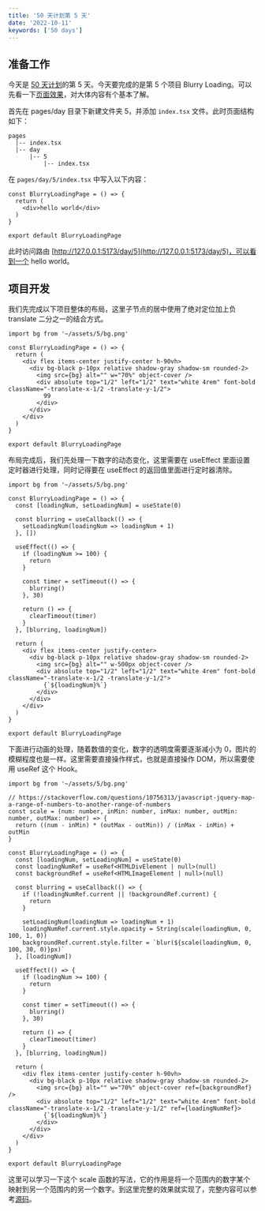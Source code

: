 ```yaml
---
title: '50 天计划第 5 天'
date: '2022-10-11'
keywords: ['50 days']
---
```


## 准备工作

今天是 [50 天计划](https://yunhan.fun/notes/50-days-plan)的第 5 天。今天要完成的是第 5 个项目 Blurry Loading。可以先看一下[页面效果](https://50projects50days-react.netlify.app/day/5)，对大体内容有个基本了解。

首先在 pages/day 目录下新建文件夹 5，并添加 `index.tsx` 文件。此时页面结构如下：

```plain
pages
  |-- index.tsx
  |-- day
      |-- 5
          |-- index.tsx
```

在 `pages/day/5/index.tsx` 中写入以下内容：

```tsx
const BlurryLoadingPage = () => {
  return (
    <div>hello world</div>
  )
}

export default BlurryLoadingPage
```

此时访问路由 [http://127.0.0.1:5173/day/5](http://127.0.0.1:5173/day/5)，可以看到一个 hello world。

## 项目开发

我们先完成以下项目整体的布局，这里子节点的居中使用了绝对定位加上负 translate 二分之一的结合方式。

```tsx
import bg from '~/assets/5/bg.png'

const BlurryLoadingPage = () => {
  return (
    <div flex items-center justify-center h-90vh>
      <div bg-black p-10px relative shadow-gray shadow-sm rounded-2>
        <img src={bg} alt="" w="70%" object-cover />
        <div absolute top="1/2" left="1/2" text="white 4rem" font-bold className="-translate-x-1/2 -translate-y-1/2">
          99
        </div>
      </div>
    </div>
  )
}

export default BlurryLoadingPage
```

布局完成后，我们先处理一下数字的动态变化，这里需要在 useEffect 里面设置定时器进行处理，同时记得要在 useEffect 的返回值里面进行定时器清除。

```tsx
import bg from '~/assets/5/bg.png'

const BlurryLoadingPage = () => {
  const [loadingNum, setLoadingNum] = useState(0)

  const blurring = useCallback(() => {
    setLoadingNum(loadingNum => loadingNum + 1)
  }, [])

  useEffect(() => {
    if (loadingNum >= 100) {
      return
    }

    const timer = setTimeout(() => {
      blurring()
    }, 30)

    return () => {
      clearTimeout(timer)
    }
  }, [blurring, loadingNum])

  return (
    <div flex items-center justify-center>
      <div bg-black p-10px relative shadow-gray shadow-sm rounded-2>
        <img src={bg} alt="" w-500px object-cover />
        <div absolute top="1/2" left="1/2" text="white 4rem" font-bold className="-translate-x-1/2 -translate-y-1/2">
          {`${loadingNum}%`}
        </div>
      </div>
    </div>
  )
}

export default BlurryLoadingPage
```

下面进行动画的处理，随着数值的变化，数字的透明度需要逐渐减小为 0，图片的模糊程度也是一样。这里需要直接操作样式，也就是直接操作 DOM，所以需要使用 useRef 这个 Hook。

```tsx
import bg from '~/assets/5/bg.png'

// https://stackoverflow.com/questions/10756313/javascript-jquery-map-a-range-of-numbers-to-another-range-of-numbers
const scale = (num: number, inMin: number, inMax: number, outMin: number, outMax: number) => {
  return ((num - inMin) * (outMax - outMin)) / (inMax - inMin) + outMin
}

const BlurryLoadingPage = () => {
  const [loadingNum, setLoadingNum] = useState(0)
  const loadingNumRef = useRef<HTMLDivElement | null>(null)
  const backgroundRef = useRef<HTMLImageElement | null>(null)

  const blurring = useCallback(() => {
    if (!loadingNumRef.current || !backgroundRef.current) {
      return
    }

    setLoadingNum(loadingNum => loadingNum + 1)
    loadingNumRef.current.style.opacity = String(scale(loadingNum, 0, 100, 1, 0))
    backgroundRef.current.style.filter = `blur(${scale(loadingNum, 0, 100, 30, 0)}px)`
  }, [loadingNum])

  useEffect(() => {
    if (loadingNum >= 100) {
      return
    }

    const timer = setTimeout(() => {
      blurring()
    }, 30)

    return () => {
      clearTimeout(timer)
    }
  }, [blurring, loadingNum])

  return (
    <div flex items-center justify-center h-90vh>
      <div bg-black p-10px relative shadow-gray shadow-sm rounded-2>
        <img src={bg} alt="" w="70%" object-cover ref={backgroundRef} />
        <div absolute top="1/2" left="1/2" text="white 4rem" font-bold className="-translate-x-1/2 -translate-y-1/2" ref={loadingNumRef}>
          {`${loadingNum}%`}
        </div>
      </div>
    </div>
  )
}

export default BlurryLoadingPage
```

这里可以学习一下这个 scale 函数的写法，它的作用是将一个范围内的数字某个映射到另一个范围内的另一个数字。到这里完整的效果就实现了，完整内容可以参考[源码](https://github.com/Flower-F/50projects50days/blob/main/src/pages/day/5/index.tsx)。
